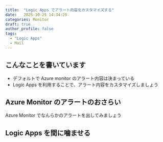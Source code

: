 ```yaml
---
title:  "Logic Apps でアラート内容をカスタマイズする"
date:   2025-10-25 14:34:25
categories: Monitor
draft: true
author_profile: false
tags:
  - "Logic Apps"
  - Mail
---
```


## こんなことを書いています

* デフォルトで Azure monitor のアラート内容は決まっている
* Logic Apps を利用することで、アラート内容をカスタマイズしましょう

## Azure Monitor のアラートのおさらい

Azure Monitor でなんらかのアラートを出してみましょう

## Logic Apps を間に噛ませる
